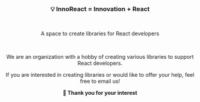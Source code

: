
<div align="center">
  <h3>💡 InnoReact = Innovation + React</h3>
  <br />
  <p>A space to create libraries for React developers</p>
</div>

<br />

<div align="center">
  <p>We are an organization with a hobby of creating various libraries to support React developers.</p>
  <p>If you are interested in creating libraries or would like to offer your help, feel free to email us!</p>
  <strong>🌈 Thank you for your interest</strong>
</div>
